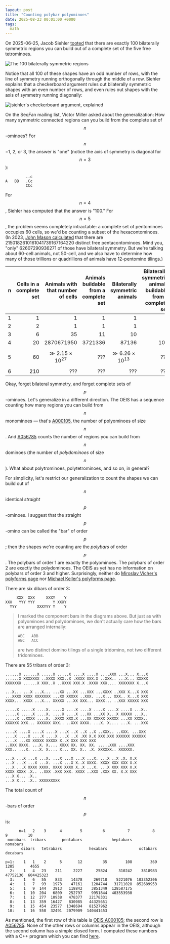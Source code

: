 ```yaml
---
layout: post
title: "Counting polybar polyominoes"
date: 2025-08-23 00:01:00 +0000
tags:
  math
---
```


On 2025-06-25, Jacob Siehler [tooted](https://mathstodon.xyz/@jsiehler/114744887537037820) that
there are exactly 100 bilaterally symmetric regions you can build out of a complete set of
the five free tetrominoes.

![The 100 bilaterally symmetric regions](/blog/images/2025-08-23-jsiehler-100-regions.png)

Notice that all 100 of these shapes have an odd number of rows, with the line of symmetry
running orthogonally through the middle of a row. Siehler explains that a checkerboard argument
rules out bilaterally symmetric shapes with an even number of rows, and even rules out
shapes with the axis of symmetry running diagonally:

![jsiehler's checkerboard argument, explained](/blog/images/2025-08-23-checkerboard.png)

On the SeqFan mailing list, Victor Miller asked about the generalization: How many symmetric
connected regions can you build from the complete set of $$n$$-ominoes? For $$n$$=1, 2, or 3,
the answer is "one" (notice the axis of symmetry is diagonal for $$n=3$$):

             ..c
    A   BB   .Cc
             CCc

For $$n=4$$, Siehler has computed that the answer is "100." For $$n=5$$, the problem seems
completely intractable: a complete set of pentominoes occupies 60 cells, so we'd be counting
a subset of the hexacontominoes.
(In 2023, [John Mason calculated](https://oeis.org/A000105/a000105_2.pdf) that there are
2150182610161041739167164220 distinct free pentacontominoes.
Mind you, "only" 62607290936271 of those have bilateral symmetry.
But we're talking about 60-cell animals, not 50-cell, and we also have to determine how many
of those trillions or quadrillions of animals have 12-pentomino tilings.)

| n | Cells in a complete set | Animals with that number of cells | Animals buildable from a complete set | Bilaterally symmetric animals | Bilaterally symmetric animals buildable from a complete set |
|--:|----:|---:|--:|--:|--:|
| 1 |   1 |  1 | 1 | 1 | 1 |
| 2 |   2 |  1 | 1 | 1 | 1 |
| 3 |   6 | 35 | 11 | 10 | 1 |
| 4 |  20 | 2870671950 | 3721336 | 87136 | 100 |
| 5 |  60 | $$\gg 2.15\times 10^{27}$$ | ??? | $$\gg 6.26\times 10^{13}$$ | ??? |
| 6 | 210 | ??? | ??? | ??? | ??? |

Okay, forget bilateral symmetry, and forget complete sets of $$p$$-ominoes.
Let's generalize in a different direction.
The OEIS has a sequence counting how many regions you can build from $$n$$ monominoes — that's
[A000105](https://oeis.org/A000105), the number of polyominoes of size $$n$$.
And [A056785](https://oeis.org/A056785) counts the number of regions you can build from $$n$$
dominoes (the number of _polydominoes_ of size $$n$$). What about polytrominoes, polytetrominoes,
and so on, in general?

For simplicity, let's restrict our generalization to count the shapes we can build out of
$$n$$ identical _straight_ $$p$$-ominoes. I suggest that the straight $$p$$-omino can be called the "bar"
of order $$p$$; then the shapes we're counting are the _polybars_ of order $$p$$. The polybars
of order 1 are exactly the polyominoes. The polybars of order 2 are exactly the polydominoes.
The OEIS as yet has no information on polybars of order 3 and higher. Surprisingly, neither
do [Miroslav Vicher's polyforms page](https://www.vicher.cz/puzzle/polyforms.htm) nor
[Michael Keller's polyforms page](https://web.archive.org/web/20030212143525/http://members.aol.com/wgreview/polyenum.html).

There are six dibars of order 3:

         XXX  XXX     XXXY    Y
    XXX   YYY YYY        Y XXXY
      YYY         XXXYYY Y    Y

> I marked the component bars in the diagrams above. But just as with polyominoes and polydominoes,
> we don't actually care how the bars are arranged internally:
>
>     ABC   ABB
>     ABC   ACC
>
> are two distinct domino tilings of a single tridomino, not two different tridominoes.

There are 55 tribars of order 3:

    ......X ......X .....X .....X ....X ....X ....XXX ...X... X...X
    ......X XXXXXXX ..XXXX XXX..X .XXXX XXX.X ..XXX.. ...X... XXXXX
    XXXXXXX ......X XXX..X ..XXXX XXX.X .XXXX XXX.... XXXXXXX X...X
    
    ...X... ...X ...X... ...XX ...XX ...XXX ...XXXX ..XXX X...X XXX
    ...XXXX XXXX XXXXXXX ...XX XXXXX ..XXX. ...X... XXX.. X...X XXX
    XXXX... XXXX ...X... XXXXX ...XX XXX... XXXX... ..XXX XXXXX XXX
    
    .....X .....X ....X. ....X ....X ....X ....X ....X ....X ...X..
    .....X .....X ....X. ....X ....X ...XX ...XX X...X XXXXX ...X..
    .....X ..XXXX ....X. .XXXX XXX.X ...XX XXXXX XXXXX ...XX XXXX..
    XXXXXX XXX... XXXXXX XXX.. ..XXX XXXX. ...X. X.... ...X. ...XXX
    
    ....X ....X ....X ....X ...X ..X ..X ..X ..XXX.. ..XXX. ...XXX
    ....X ....X ....X ....X ...X ..X .XX X.X XXX.XXX XXXXXX XXXXXX
    ....X ...XX XXXXX XXXXX X..X XXX XXX XXX
    ..XXX XXXX. ...X. X.... XXXX XX. XX. XX. .....XXX ....XXX
    XXX.. ...X. ...X. X.... X... XX. X.. .X. XXXXXX.. XXXXXX.
    
    ...X ...X ...X ...X. ...X ...X ...X ...X. ...X ..X .X. X.X
    ...X ...X ...X ...X. ...X ...X X..X XXXX. XXXX XXX XXX X.X
    ...X ...X XXXX XXXX. XXXX XXXX X..X ...X. ...X XXX XXX X.X
    XXXX XXXX .X.. ..XXX .XXX XXX. XXXX ..XXX .XXX XX. X.X XXX
    ...X X... .X..
    ...X X... .X.. XXXXXXXXX

The total count of $$n$$-bars of order $$p$$ is:

          n=1   2    3      4        5         6          7          8         9         10
     monobars  tribars       pentabars             heptabars             nonabars
           dibars   tetrabars            hexabars              octabars             decabars

    p=1:    1   1    2      5       12         35        108        369      1285       4655
      2:    1   4   23    211     2227      25824     310242    3818983  47752136  604425323
      3:    1   6   55    833    14378     269710    5221076  103352306
      4:    1   7   93   1973    47161    1204744   31711028  852689953
      5:    1   9  144   3913   118842    3851349  128587175
      6:    1  10  204   6809   252797    9951844  403553930
      7:    1  12  277  10938   478377   22178331
      8:    1  13  359  16427   830085   44325651
      9:    1  15  454  23577  1348694   81527962
     10:    1  16  558  32491  2079909  140441453

As mentioned, the first row of this table is [OEIS A000105](https://oeis.org/A000105);
the second row is [A056785](https://oeis.org/A056785). None of the other rows or columns
appear in the OEIS, although the second column has a simple closed form.
I computed these numbers with a C++ program which you can find
[here](https://github.com/Quuxplusone/RecreationalMath/tree/master/PolybarPolyominoes).
